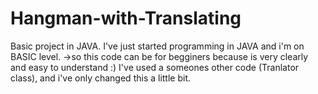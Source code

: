 # Hangman-with-Translating
Basic project in JAVA.
I've just started programming in JAVA and i'm on BASIC level. ->so this code can be for begginers because is very clearly and easy to understand :)
I've used a someones other code (Tranlator class), and i've only changed this a little bit.
